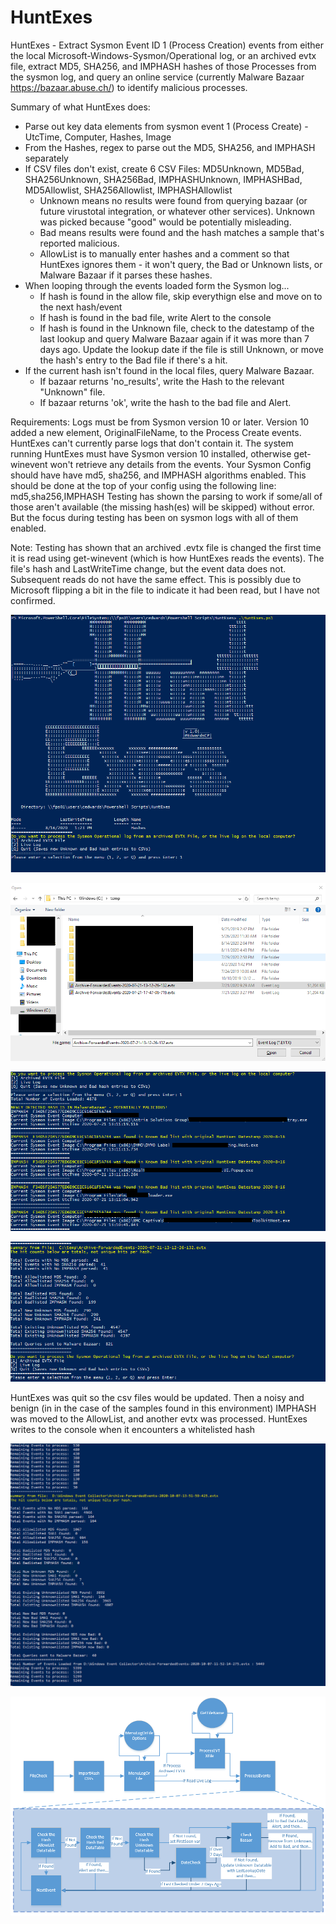 # HuntExes

HuntExes - Extract Sysmon Event ID 1 (Process Creation) events from either the local Microsoft-Windows-Sysmon/Operational log, or an archived evtx file, extract MD5, SHA256, and IMPHASH hashes of those Processes from the sysmon log, and query an online service (currently Malware Bazaar https://bazaar.abuse.ch/) to identify malicious processes.

Summary of what HuntExes does:
 - Parse out key data elements from sysmon event 1 (Process Create) - UtcTime, Computer, Hashes, Image
 - From the Hashes, regex to parse out the MD5, SHA256, and IMPHASH separately
 - If CSV files don't exist, create 6 CSV Files: MD5Unknown, MD5Bad, SHA256Unknown, SHA256Bad, IMPHASHUnknown, IMPHASHBad, MD5Allowlist, SHA256Allowlist, IMPHASHAllowlist
 	- Unknown means no results were found from querying bazaar (or future virustotal integration, or whatever other services).  Unknown was picked because "good" would be potentially misleading.
	- Bad means results were found and the hash matches a sample that's reported malicious.
    - AllowList is to manually enter hashes and a comment so that HuntExes ignores them - it won't query, the Bad or Unknown lists, or Malware Bazaar if it parses these hashes.
 - When looping through the events loaded form the Sysmon log...
    - If hash is found in the allow file, skip everythign else and move on to the next hash/event
	- If hash is found in the bad file, write Alert to the console
	- If hash is found in the Unknown file, check to the datestamp of the last lookup and query Malware Bazaar again if it was more than 7 days ago.  Update the lookup date if the file is still Unknown, or move the hash's entry to the Bad file if there's a hit.
 - If the current hash isn't found in the local files, query Malware Bazaar.
	- If bazaar returns 'no_results', write the Hash to the relevant "Unknown" file.
	- If bazaar returns 'ok', write the hash to the bad file and Alert.
  
Requirements:
Logs must be from Sysmon version 10 or later.  Version 10 added a new element, OriginalFileName, to the Process Create events.  HuntExes can't currently parse logs that don't contain it.
The system running HuntExes must have Sysmon version 10 installed, otherwise get-winevent won't retrieve any details from the events.
Your Sysmon Config should have have md5, sha256, and IMPHASH algorithms enabled.  This should be done at the top of your config using the following line:
<HashAlgorithms>md5,sha256,IMPHASH</HashAlgorithms> 
Testing has shown the parsing to work if some/all of those aren't available (the missing hash(es) will be skipped) without error.  But the focus during testing has been on sysmon logs with all of them enabled.

Note:
Testing has shown that an archived .evtx file is changed the first time it is read using get-winevent (which is how HuntExes reads the events).  The file's hash and LastWriteTime change, but the event data does not.  Subsequent reads do not have the same effect.  This is possibly due to Microsoft flipping a bit in the file to indicate it had been read, but I have not confirmed.

![HuntExesFlow](/Example1.png)

![HuntExesFlow](/Example2.png)

![HuntExesFlow](/Example3.png)

![HuntExesFlow](/Example4.png)

HuntExes was quit so the csv files would be updated.  Then a noisy and benign (in in the case of the samples found in this environment) IMPHASH was moved to the AllowList, and another evtx was processed.  HuntExes writes to the console when it encounters a whitelisted hash

![HuntExesFlow](/Example5.png)

![HuntExesFlow](/HuntExesFlow.png)
